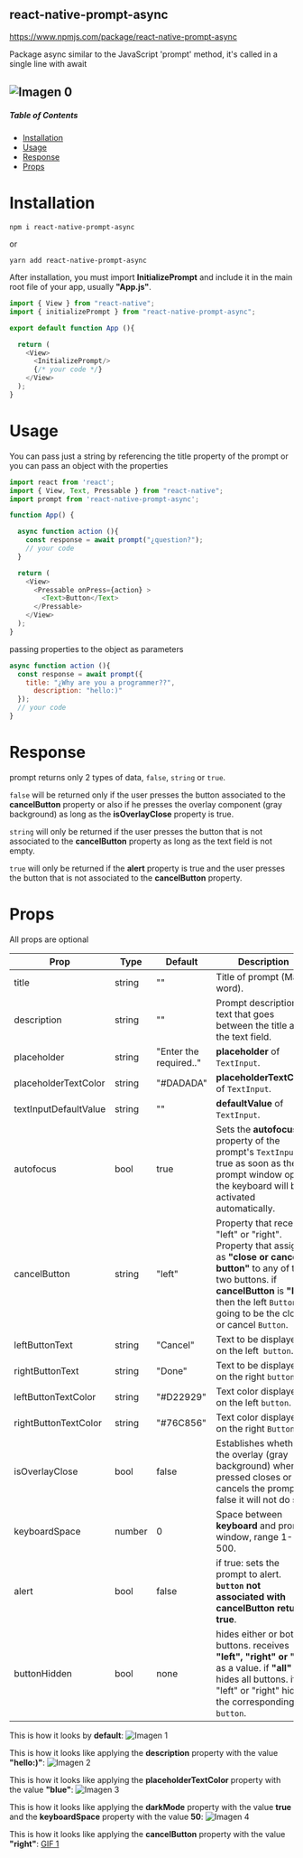 ## react-native-prompt-async

https://www.npmjs.com/package/react-native-prompt-async 

Package async similar to the JavaScript 'prompt' method, it's called in a single line with await

![Imagen 0](https://drive.google.com/uc?export=view&id=1j_nu06Z8mEakN_cq5xJxZbcdo5hRFwOh)
------

##### Table of Contents
* [Installation](#Installation)
* [Usage](#Usage)
* [Response](#Response)
* [Props](#props)

# Installation
```shell
npm i react-native-prompt-async
```
or
```shell
yarn add react-native-prompt-async
```
After installation, you must import **InitializePrompt** and include it in the main root file of your app, usually **"App.js"**.

```js
import { View } from "react-native";
import { initializePrompt } from "react-native-prompt-async";

export default function App (){

  return (
    <View>
      <InitializePrompt/>
      {/* your code */}
    </View>
  );
}
```

# Usage

You can pass just a string by referencing the title property of the prompt or you can pass an object with the properties

```js
import react from 'react';
import { View, Text, Pressable } from "react-native";
import prompt from 'react-native-prompt-async';

function App() {

  async function action (){
    const response = await prompt("¿question?");
    // your code
  }

  return (
    <View>
      <Pressable onPress={action} >
        <Text>Button</Text>
      </Pressable>
    </View>
  );
}
```

passing properties to the object as parameters

```javascript
async function action (){
  const response = await prompt({
    title: "¿Why are you a programmer??", 
	  description: "hello:)"
  });
  // your code
}
```

# Response
prompt returns only 2 types of data, `false`, `string` or `true`.

`false` will be returned only if the user presses the button associated to the **cancelButton** property or also if he presses the overlay component (gray background) as long as the **isOverlayClose** property is true.

`string` will only be returned if the user presses the button that is not associated to the **cancelButton** property as long as the text field is not empty.

`true` will only be returned if the **alert** property is true and the user presses the button that is not associated to the **cancelButton** property.

# Props

All props are optional

Prop              | Type     | Default     | Description
----------------- | -------- | ----------- | -----------
title | string | "" | Title of prompt (Main word).
description | string | "" | Prompt description, text that goes between the title and the text field.
placeholder | string | "Enter the required.." |  **placeholder** of `TextInput`.
placeholderTextColor | string | "#DADADA" | **placeholderTextColor** of `TextInput`.
textInputDefaultValue | string | "" | **defaultValue** of `TextInput`.
autofocus | bool | true | Sets the **autofocus** property of the prompt's `TextInput`. if true as soon as the prompt window opens the keyboard will be activated automatically.
cancelButton | string | "left" | Property that receives "left" or "right". Property that assigns as **"close or cancel button"** to any of the two buttons. if **cancelButton** is **"left"** then the left `Button` is going to be the close or cancel `Button`.
leftButtonText | string | "Cancel" | Text to be displayed on the left` button`.
rightButtonText | string | "Done" | Text to be displayed on the right `button`.
leftButtonTextColor | string | "#D22929" | Text color displayed on the left `button`.
rightButtonTextColor | string | "#76C856" | Text color displayed on the right `Button`.
isOverlayClose | bool | false | Establishes whether the overlay (gray background) when pressed closes or cancels the prompt, if false it will not do so.
keyboardSpace | number | 0 | Space between **keyboard** and prompt window, range 1-500.
alert | bool | false | if true: sets the prompt to alert. **`button` not associated with cancelButton returns true**.
buttonHidden | bool | none | hides either or both buttons. receives **"left", "right" or "all"** as a value. if **"all"** hides all buttons. if "left" or "right" hides the corresponding `button`.

This is how it looks by **default**:
![Imagen 1](http://drive.google.com/uc?export=view&id=1Y0OvsTvgERlYC0XV5xRgSB5SWfV_g-T3)

This is how it looks like applying the **description** property with the value **"hello:)"**:
![Imagen 2](http://drive.google.com/uc?export=view&id=1p1Di_xGoK6sXhH48FOTzlbbsSLuqfCZV)

This is how it looks like applying the **placeholderTextColor** property with the value **"blue"**:
![Imagen 3](http://drive.google.com/uc?export=view&id=1p1H83CdlxJTWVHU1SZ8IFqumSovpdZPn)

This is how it looks like applying the **darkMode** property with the value **true** and the **keyboardSpace** property with the value **50**:
![Imagen 4](http://drive.google.com/uc?export=view&id=1q3uXaJZ1iNYDnn_mHL-sO-56JxUZ-M2l)

This is how it looks like applying the **cancelButton** property with the value **"right"**:
[GIF 1](https://drive.google.com/uc?export=view&id=1NLEJPaBtkU90_BG7boM5Z7-r5q4u7KNx)